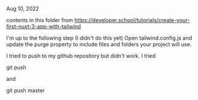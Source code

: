 Aug 10, 2022

contents in this folder from
https://developer.school/tutorials/create-your-first-nuxt-3-app-with-tailwind

I'm up to the following step (I didn't do this yet)
Open tailwind.config.js and update the purge property to include files and folders your project will use.

I tried to push to my github repository but didn't work.
I tried

git push

and

git push master